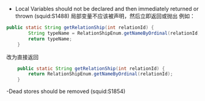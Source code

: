 - Local Variables should not be declared and then immediately returned or thrown (squid:S1488)
局部变量不应该被声明，然后立即返回或抛出
例如：

```java
public static String getRelationShip(int relationId) {
		String typeName = RelationShipEnum.getNameByOrdinal(relationId);
		return typeName;
	}
```
改为直接返回

```java
	public static String getRelationShip(int relationId) {
		return RelationShipEnum.getNameByOrdinal(relationId);
	}

```


-Dead stores should be removed (squid:S1854)
